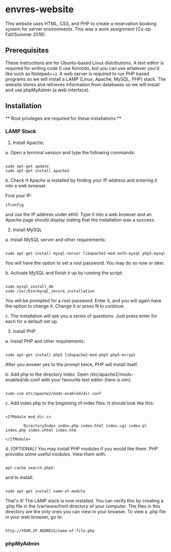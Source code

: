 # envres-website
This website uses HTML, CSS, and PHP to create a reservation booking system for server environments. This was a work assignment (Co-op Fall/Summer 2016).

## Prerequisites
These instructions are for Ubuntu-based Linux distributions. A text editor is required for writing code (I use Komodo, but you can use whatever you'd like such as Notepad++). A web server is required to run PHP based programs so we will install a LAMP (Linux, Apache, MySQL, PHP) stack. The website stores and retrieves information from databases so we will install and use phpMyAdmin (a web interface).

## Installation
** Root privileges are required for these installations **
### LAMP Stack
1. Install Apache:

  a. Open a terminal session and type the following commands:
  ```
  
  sudo apt-get update
  sudo apt-get install apache2
  
  ```
  b. Check if Apache is installed by finding your IP address and entering it into a web browser. 
  
  Find your IP:
  ```
  ifconfig
  ```
  and use the IP address under eth0. Type it into a web browser and an Apache page should display stating that the installation was a success.
  
2. Install MySQL

  a. Install MySQL server and other requirements:
  ```
  
  sudo apt-get install mysql-server libapache2-mod-auth-mysql php5-mysql
  
  ```
  You will have the option to set a root password. You may do so now or later. 
  
  b. Activate MySQL and finish it up by running the script:
  ```
  
  sudo mysql_install_db
  sudo /usr/bin/mysql_secure_installation
  
  ```
  You will be prompted for a root password. Enter it, and you will again have the option to change it. Change it or press N to continue.
  
  c. The installation will ask you a series of questions. Just press enter for each for a default set up. 
  
3. Install PHP

  a. Install PHP and other requirements:
  ```
  
  sudo apt-get install php5 libapache2-mod-php5 php5-mcrypt
  
  ```
  After you answer yes to the prompt twice, PHP will install itself.
  
  b. Add php to the directory index. Open /etc/apache2/mods-enabled/dir.conf with your favourite text editor (here is vim).
  ```
  
  sudo vim etc/apache2/mods-enabled/dir.conf
  
  ```
  
  c. Add index.php to  the beginning of index files. It should look like this:
  ```
  
  <IfModule mod_dir.c>

          DirectoryIndex index.php index.html index.cgi index.pl index.php index.xhtml index.htm

  </IfModule>
  
  ```
  
  d. (OPTIONAL) You may install PHP modules if you would like them. PHP provides some useful modules. View them with:
  ```
  
  apt-cache search php5-
  
  ```
  
  and to install:
  ```
  
  sudo apt-get install name-of-module
  
  ```
  
That's it! The LAMP stack is now installed. You can verify this by creating a .php file in the /var/www/html directory of your computer. The files in this directory are the only ones you can view in your browser. To view a .php file in your web browser, go to:
```

http://YOUR.IP.ADDRESS/name-of-file.php

```

### phpMyAdmin



